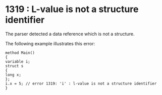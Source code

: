 # 1319 : L-value is not a structure identifier

The parser detected a data reference which is not a structure.

&#x20;

The following example illustrates this error:

```
method Main()
{
variable i;
struct s
{
long x;
};
i.x = 5; // error 1319: 'i' : l-value is not a structure identifier
} 
```

